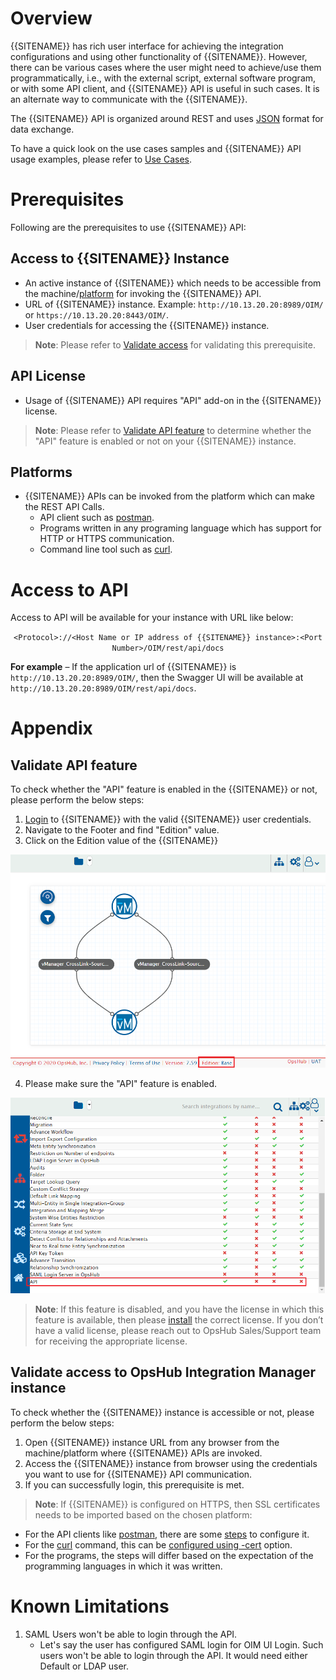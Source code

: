 # Overview

{{SITENAME}} has rich user interface for achieving the integration configurations and using other functionality of {{SITENAME}}. However, there can be various cases where the user might need to achieve/use them programmatically, i.e., with the external script, external software program, or with some API client, and {{SITENAME}} API is useful in such cases. It is an alternate way to communicate with the {{SITENAME}}.

The {{SITENAME}} API is organized around REST and uses [JSON](https://www.json.org/json-en.html) format for data exchange.

To have a quick look on the use cases samples and {{SITENAME}} API usage examples, please refer to [Use Cases](sample-use-cases.md).

# Prerequisites

Following are the prerequisites to use {{SITENAME}} API:

## Access to {{SITENAME}} Instance

- An active instance of {{SITENAME}} which needs to be accessible from the machine/[platform](#platforms) for invoking the {{SITENAME}} API.
- URL of {{SITENAME}} instance. Example: `http://10.13.20.20:8989/OIM/` or `https://10.13.20.20:8443/OIM/`.
- User credentials for accessing the {{SITENAME}} instance.  
>**Note**: Please refer to [Validate access](#validate-access-to-opshub-integration-manager-instance) for validating this prerequisite.

## API License

- Usage of {{SITENAME}} API requires "API" add-on in the {{SITENAME}} license.  
>**Note**: Please refer to [Validate API feature](#validate-api-feature) to determine whether the "API" feature is enabled or not on your {{SITENAME}} instance.

## Platforms

- {{SITENAME}} APIs can be invoked from the platform which can make the REST API Calls.
  - API client such as [postman](https://www.postman.com/).
  - Programs written in any programing language which has support for HTTP or HTTPS communication.
  - Command line tool such as [curl](https://curl.se/).

# Access to API

Access to API will be available for your instance with URL like below:

<center><code>&lt;Protocol&gt;://&lt;Host Name or IP address of {{SITENAME}} instance&gt;:&lt;Port Number&gt;/OIM/rest/api/docs</code></center>

**For example** – If the application url of {{SITENAME}} is `http://10.13.20.20:8989/OIM/`, then the Swagger UI will be available at `http://10.13.20.20:8989/OIM/rest/api/docs`.

# Appendix

## Validate API feature

To check whether the "API" feature is enabled in the {{SITENAME}} or not, please perform the below steps:

1. [Login](../../getting-started/logging-in.md) to {{SITENAME}} with the valid {{SITENAME}} user credentials.
2. Navigate to the Footer and find "Edition" value.
3. Click on the Edition value of the {{SITENAME}}
   
<p align="center">
<img src="../../assets/API1.png" width="700"/>
</p>

4. Please make sure the "API" feature is enabled.
   
<p align="center">
<img src="../../assets/API2.png" width="700"/>
</p>

 >**Note**: If this feature is disabled, and you have the license in which this feature is available, then please [install](Managing_Licenses) the correct license. If you don’t have a valid license, please reach out to OpsHub Sales/Support team for receiving the appropriate license.

## Validate access to OpsHub Integration Manager instance

To check whether the {{SITENAME}} instance is accessible or not, please perform the below steps:

1. Open {{SITENAME}} instance URL from any browser from the machine/platform where {{SITENAME}} APIs are invoked.
2. Access the {{SITENAME}} instance from browser using the credentials you want to use for {{SITENAME}} API communication.
3. If you can successfully login, this prerequisite is met.  
 >**Note**: If {{SITENAME}} is configured on HTTPS, then SSL certificates needs to be imported based on the chosen platform:
   - For the API clients like [postman](https://www.postman.com/), there are some [steps](https://learning.postman.com/docs/sending-requests/certificates/) to configure it.
   - For the [curl](https://curl.se/) command, this can be [configured using -cert](https://curl.se/docs/manpage.html) option.
   - For the programs, the steps will differ based on the expectation of the programming languages in which it was written.

# Known Limitations

1. SAML Users won't be able to login through the API.
   - Let's say the user has configured SAML login for OIM UI Login. Such users won't be able to login through the API. It would need either Default or LDAP user.



